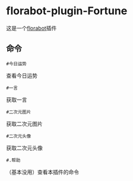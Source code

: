 # florabot-plugin-Fortune
这是一个[florabot](https://github.com/AEBC08/FloraBot)插件
## 命令

```Shell
#今日运势
```
查看今日运势

```Shell
#一言
```
获取一言

```Shell
#二次元图片
```
获取二次元图片

```Shell
#二次元头像
```
获取二次元头像

```Shell
#.帮助
```
（基本没用）查看本插件的命令
